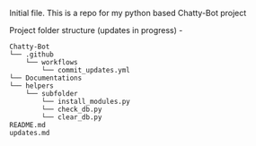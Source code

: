 Initial file.
This is a repo for my python based Chatty-Bot project

Project folder structure (updates in progress) -  

```
Chatty-Bot
└── .github
    └── workflows
        └── commit_updates.yml
└── Documentations
└── helpers
    └── subfolder
        └── install_modules.py
        └── check_db.py
        └── clear_db.py
README.md
updates.md
```

